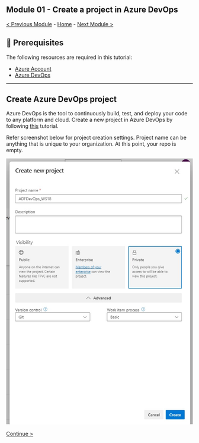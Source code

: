 **Module 01 - Create a project in Azure DevOps**
---------------------------------------------------------------------------------------------------------------------------------------------------------

[< Previous Module](module00.md) - [Home](https://github.com/swmannepalli/Azure-Data-Factory-CI-CD) - [Next Module >](module02.md)

🤔 Prerequisites
---------------------------------------------------------------------------------------------------------------------------------------------------------
The following resources are required in this tutorial:

+ [Azure Account](https://azure.microsoft.com/en-us/free/)
+ [Azure DevOps](https://azure.microsoft.com/en-us/products/devops/)
---------------------------------------------------------------------------------------------------------------------------------------------------------

**Create Azure DevOps project**
---------------------------------------------------------------------------------------------------------------------------------------------------------

Azure DevOps is the tool to continuously build, test, and deploy your code to any platform and cloud. Create a new project in Azure DevOps by following [this](https://learn.microsoft.com/en-us/azure/devops/organizations/projects/create-project?view=azure-devops&tabs=browser&viewFallbackFrom=vsts) tutorial.

Refer screenshot below for project creation settings. Project name can be anything that is unique to your organization. At this point, your repo is empty.

![screenshot](https://github.com/swmannepalli/Azure-Data-Factory-CI-CD/blob/9f220b0e02a3fdabdd2683012b131aa1c6a7c007/Files/DevOps_Create_Project.jpg)


[Continue >](module02.md)
